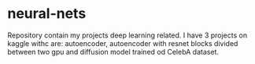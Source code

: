 # neural-nets
Repository contain my projects deep learning related.
I have 3 projects on kaggle withc are: autoencoder, autoencoder with resnet blocks divided between two gpu and diffusion model trained od CelebA dataset.
